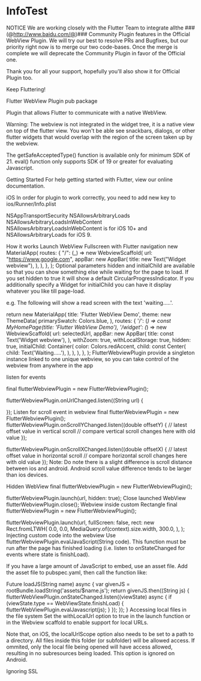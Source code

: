 # InfoTest

NOTICE
We are working closely with the Flutter Team to integrate allthe ###(@http://www.baidu.com/@)### Community Plugin features in the Official WebView Plugin. We will try our best to resolve PRs and Bugfixes, but our priority right now is to merge our two code-bases. Once the merge is complete we will deprecate the Community Plugin in favor of the Official one.

Thank you for all your support, hopefully you'll also show it for Official Plugin too.

Keep Fluttering!

Flutter WebView Plugin
pub package

Plugin that allows Flutter to communicate with a native WebView.

Warning: The webview is not integrated in the widget tree, it is a native view on top of the flutter view. You won't be able see snackbars, dialogs, or other flutter widgets that would overlap with the region of the screen taken up by the webview.

The getSafeAcceptedType() function is available only for minimum SDK of 21. eval() function only supports SDK of 19 or greater for evaluating Javascript.

Getting Started
For help getting started with Flutter, view our online documentation.

iOS
In order for plugin to work correctly, you need to add new key to ios/Runner/Info.plist

<key>NSAppTransportSecurity</key>
<dict>
    <key>NSAllowsArbitraryLoads</key>
    <true/>
    <key>NSAllowsArbitraryLoadsInWebContent</key>
    <true/>
</dict>
NSAllowsArbitraryLoadsInWebContent is for iOS 10+ and NSAllowsArbitraryLoads for iOS 9.

How it works
Launch WebView Fullscreen with Flutter navigation
new MaterialApp(
      routes: {
        "/": (_) => new WebviewScaffold(
          url: "https://www.google.com",
          appBar: new AppBar(
            title: new Text("Widget webview"),
          ),
        ),
      },
    );
Optional parameters hidden and initialChild are available so that you can show something else while waiting for the page to load. If you set hidden to true it will show a default CircularProgressIndicator. If you additionally specify a Widget for initialChild you can have it display whatever you like till page-load.

e.g. The following will show a read screen with the text 'waiting.....'.

return new MaterialApp(
  title: 'Flutter WebView Demo',
  theme: new ThemeData(
    primarySwatch: Colors.blue,
  ),
  routes: {
    '/': (_) => const MyHomePage(title: 'Flutter WebView Demo'),
    '/widget': (_) => new WebviewScaffold(
      url: selectedUrl,
      appBar: new AppBar(
        title: const Text('Widget webview'),
      ),
      withZoom: true,
      withLocalStorage: true,
      hidden: true,
      initialChild: Container(
        color: Colors.redAccent,
        child: const Center(
          child: Text('Waiting.....'),
        ),
      ),
    ),
  },
);
FlutterWebviewPlugin provide a singleton instance linked to one unique webview, so you can take control of the webview from anywhere in the app

listen for events

final flutterWebviewPlugin = new FlutterWebviewPlugin();

flutterWebviewPlugin.onUrlChanged.listen((String url) {

});
Listen for scroll event in webview
final flutterWebviewPlugin = new FlutterWebviewPlugin();
flutterWebviewPlugin.onScrollYChanged.listen((double offsetY) { // latest offset value in vertical scroll
  // compare vertical scroll changes here with old value
});

flutterWebviewPlugin.onScrollXChanged.listen((double offsetX) { // latest offset value in horizontal scroll
  // compare horizontal scroll changes here with old value
});
Note: Do note there is a slight difference is scroll distance between ios and android. Android scroll value difference tends to be larger than ios devices.

Hidden WebView
final flutterWebviewPlugin = new FlutterWebviewPlugin();

flutterWebviewPlugin.launch(url, hidden: true);
Close launched WebView
flutterWebviewPlugin.close();
Webview inside custom Rectangle
final flutterWebviewPlugin = new FlutterWebviewPlugin();

flutterWebviewPlugin.launch(url,
  fullScreen: false,
  rect: new Rect.fromLTWH(
    0.0,
    0.0,
    MediaQuery.of(context).size.width,
    300.0,
  ),
);
Injecting custom code into the webview
Use flutterWebviewPlugin.evalJavaScript(String code). This function must be run after the page has finished loading (i.e. listen to onStateChanged for events where state is finishLoad).

If you have a large amount of JavaScript to embed, use an asset file. Add the asset file to pubspec.yaml, then call the function like:

Future<String> loadJS(String name) async {
  var givenJS = rootBundle.loadString('assets/$name.js');
  return givenJS.then((String js) {
    flutterWebViewPlugin.onStateChanged.listen((viewState) async {
      if (viewState.type == WebViewState.finishLoad) {
        flutterWebViewPlugin.evalJavascript(js);
      }
    });
  });
}
Accessing local files in the file system
Set the withLocalUrl option to true  in the launch function or in the Webview scaffold to enable support for local URLs.

Note that, on iOS, the localUrlScope option also needs to be set to a path to a directory. All files inside this folder (or subfolder) will be allowed access. If ommited, only the local file being opened will have access allowed, resulting in no subresources being loaded. This option is ignored on Android.

Ignoring SSL
